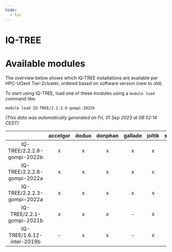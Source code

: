 ```yaml
---
hide:
  - toc
---
```


IQ-TREE
=======

# Available modules


The overview below shows which IQ-TREE installations are available per HPC-UGent Tier-2cluster, ordered based on software version (new to old).

To start using IQ-TREE, load one of these modules using a `module load` command like:

```shell
module load IQ-TREE/2.2.2.6-gompi-2022b
```

*(This data was automatically generated on Fri, 01 Sep 2023 at 08:52:14 CEST)*  

| |accelgor|doduo|donphan|gallade|joltik|skitty|swalot|victini|
| :---: | :---: | :---: | :---: | :---: | :---: | :---: | :---: | :---: |
|IQ-TREE/2.2.2.6-gompi-2022b|x|x|x|x|x|x|x|x|
|IQ-TREE/2.2.2.6-gompi-2022a|x|x|x|x|x|x|x|x|
|IQ-TREE/2.2.2.3-gompi-2022a|x|x|x|x|x|x|x|x|
|IQ-TREE/2.2.1-gompi-2021b|x|x|x|-|x|x|x|x|
|IQ-TREE/1.6.12-intel-2019b|-|x|x|-|x|x|x|x|
